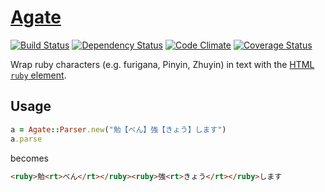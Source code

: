 # [Agate](http://en.wikipedia.org/w/index.php?title=Ruby_character&oldid=540994629#History)

[![Build Status](https://travis-ci.org/jbhannah/agate.png?branch=master)](https://travis-ci.org/jbhannah/agate)
[![Dependency Status](https://gemnasium.com/jbhannah/agate.png)](https://gemnasium.com/jbhannah/agate)
[![Code Climate](https://codeclimate.com/github/jbhannah/agate.png)](https://codeclimate.com/github/jbhannah/agate)
[![Coverage Status](https://coveralls.io/repos/jbhannah/agate/badge.png?branch=master)](https://coveralls.io/r/jbhannah/agate)

Wrap ruby characters (e.g. furigana, Pinyin, Zhuyin) in text with the
[HTML `ruby` element][].

## Usage

```ruby
a = Agate::Parser.new("勉【べん】強【きょう】します")
a.parse
```

becomes

```html
<ruby>勉<rt>べん</rt></ruby><ruby>強<rt>きょう</rt></ruby>します
```

[HTML `ruby` element]: http://www.w3.org/TR/html5/text-level-semantics.html#the-ruby-element
